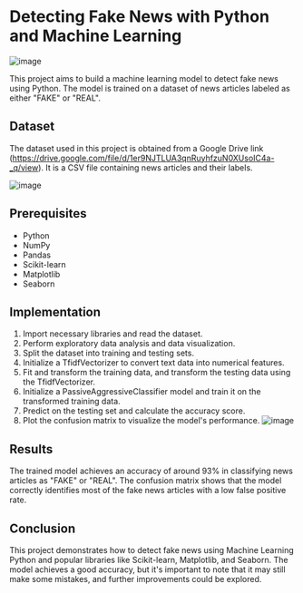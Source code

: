 # Detecting Fake News with Python and Machine Learning
![image](https://github.com/HAQ-NAWAZ-MALIK/Google-Colab-projects/assets/86514900/c7ae3000-ca76-458f-9408-6955cf64f9ed)

This project aims to build a machine learning model to detect fake news using Python. The model is trained on a dataset of news articles labeled as either "FAKE" or "REAL".

## Dataset

The dataset used in this project is obtained from a Google Drive link (https://drive.google.com/file/d/1er9NJTLUA3qnRuyhfzuN0XUsoIC4a-_q/view). It is a CSV file containing news articles and their labels.

![image](https://github.com/HAQ-NAWAZ-MALIK/Google-Colab-projects/assets/86514900/1a5ea29a-ceb0-453f-ab85-50a14058c716)



## Prerequisites

- Python
- NumPy
- Pandas
- Scikit-learn
- Matplotlib
- Seaborn

## Implementation

1. Import necessary libraries and read the dataset.
2. Perform exploratory data analysis and data visualization.
3. Split the dataset into training and testing sets.
4. Initialize a TfidfVectorizer to convert text data into numerical features.
5. Fit and transform the training data, and transform the testing data using the TfidfVectorizer.
6. Initialize a PassiveAggressiveClassifier model and train it on the transformed training data.
7. Predict on the testing set and calculate the accuracy score.
8. Plot the confusion matrix to visualize the model's performance.
![image](https://github.com/HAQ-NAWAZ-MALIK/Google-Colab-projects/assets/86514900/933bf865-60e0-4bdc-9be8-a60ffb2c60f5)

## Results

The trained model achieves an accuracy of around 93% in classifying news articles as "FAKE" or "REAL". The confusion matrix shows that the model correctly identifies most of the fake news articles with a low false positive rate.

## Conclusion

This project demonstrates how  to detect fake news using Machine Learning Python and popular libraries like Scikit-learn, Matplotlib, and Seaborn. The model achieves a good accuracy, but it's important to note that it may still make some mistakes, and further improvements could be explored.
